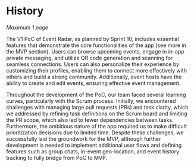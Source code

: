 # History

*Maximum 1 page*

The V1 PoC of Event Radar, as planned by Sprint 10, includes essential features that demonstrate the core functionalities of the app (see more in the MVP section). Users can browse upcoming events, engage in in-app private messaging, and utilize QR code generation and scanning for seamless connections. Users can also personalize their experience by customizing their profiles, enabling them to connect more effectively with others and build a strong community. Additionally, event hosts have the ability to create and edit events, ensuring effective event management.

Throughout the development of the PoC, our team faced several learning curves, particularly with the Scrum process. Initially, we encountered challenges with managing large pull requests (PRs) and task clarity, which we addressed by refining task definitions on the Scrum board and limiting the PR scope, which also led to fewer dependencies between tasks. Furthermore, the ambitious nature of the app required us to make difficult prioritization decisions due to limited time. Despite these challenges, we successfully laid the groundwork for the MVP, although further development is needed to implement additional user flows and defining features such as group chats, in-event geo-location, and event history tracking to fully bridge from PoC to MVP.
